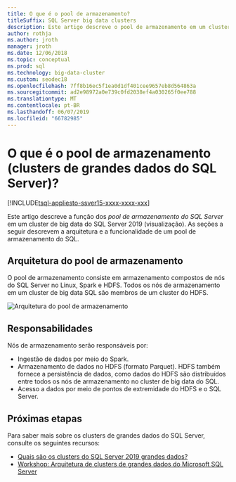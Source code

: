 ```yaml
---
title: O que é o pool de armazenamento?
titleSuffix: SQL Server big data clusters
description: Este artigo descreve o pool de armazenamento em um cluster de big data do SQL Server de 2019.
author: rothja
ms.author: jroth
manager: jroth
ms.date: 12/06/2018
ms.topic: conceptual
ms.prod: sql
ms.technology: big-data-cluster
ms.custom: seodec18
ms.openlocfilehash: 7ff8b16ec5f1ea0d1df401cee9657eb8d564863a
ms.sourcegitcommit: ad2e98972a0e739c0fd2038ef4a030265f0ee788
ms.translationtype: MT
ms.contentlocale: pt-BR
ms.lasthandoff: 06/07/2019
ms.locfileid: "66782985"
---
```

# <a name="what-is-the-storage-pool-sql-server-big-data-clusters"></a>O que é o pool de armazenamento (clusters de grandes dados do SQL Server)?

[!INCLUDE[tsql-appliesto-ssver15-xxxx-xxxx-xxx](../includes/tsql-appliesto-ssver15-xxxx-xxxx-xxx.md)]

Este artigo descreve a função dos *pool de armazenamento do SQL Server* em um cluster de big data do SQL Server 2019 (visualização). As seções a seguir descrevem a arquitetura e a funcionalidade de um pool de armazenamento do SQL.

## <a name="storage-pool-architecture"></a>Arquitetura do pool de armazenamento

O pool de armazenamento consiste em armazenamento compostos de nós do SQL Server no Linux, Spark e HDFS. Todos os nós de armazenamento em um cluster de big data SQL são membros de um cluster do HDFS.

![Arquitetura do pool de armazenamento](media/concept-storage-pool/scale-big-data-on-demand.png)

## <a name="responsibilities"></a>Responsabilidades

Nós de armazenamento serão responsáveis por:

- Ingestão de dados por meio do Spark.
- Armazenamento de dados no HDFS (formato Parquet). HDFS também fornece a persistência de dados, como dados do HDFS são distribuídos entre todos os nós de armazenamento no cluster de big data do SQL.
- Acesso a dados por meio de pontos de extremidade do HDFS e o SQL Server.

## <a name="next-steps"></a>Próximas etapas

Para saber mais sobre os clusters de grandes dados do SQL Server, consulte os seguintes recursos:

- [Quais são os clusters do SQL Server 2019 grandes dados?](big-data-cluster-overview.md)
- [Workshop: Arquitetura de clusters de grandes dados do Microsoft SQL Server](https://github.com/Microsoft/sqlworkshops/tree/master/sqlserver2019bigdataclusters)
